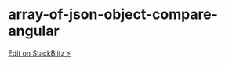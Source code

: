 # array-of-json-object-compare-angular

[Edit on StackBlitz ⚡️](https://stackblitz.com/edit/json-object-compare-angular)